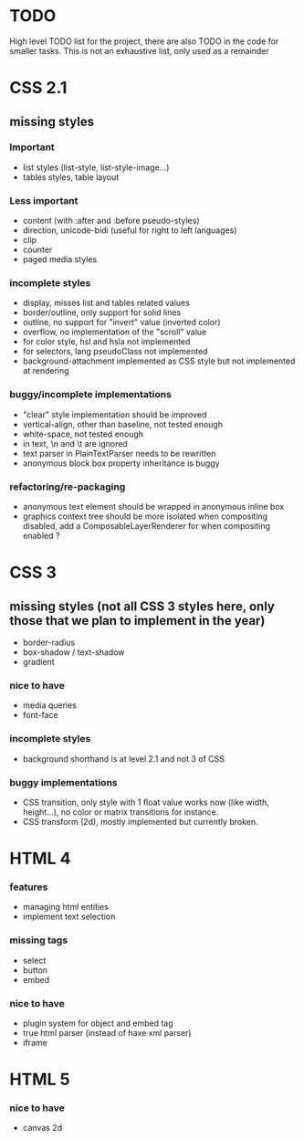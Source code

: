 TODO
==============
High level TODO list for the project, there are also TODO in the code for smaller tasks.
This is not an exhaustive list, only used as a remainder

CSS 2.1
==============

missing styles
---------------

### Important

- list styles (list-style, list-style-image...)
- tables styles, table layout

### Less important

- content (with :after and :before pseudo-styles)
- direction, unicode-bidi (useful for right to left languages)
- clip
- counter
- paged media styles

### incomplete styles

- display, misses list and tables related values
- border/outline, only support for solid lines
- outline, no support for "invert" value (inverted color)
- overflow, no implementation of the "scroll" value
- for color style, hsl and hsla not implemented
- for selectors, lang pseudoClass not implemented
- background-attachment implemented as CSS style but not implemented at rendering

### buggy/incomplete implementations

- "clear" style implementation should be improved
- vertical-align, other than baseline, not tested enough
- white-space, not tested enough
- in text, \n and \t are ignored
- text parser in PlainTextParser needs to be rewritten
- anonymous block box property inheritance is buggy

### refactoring/re-packaging

- anonymous text element should be wrapped in anonymous inline box
- graphics context tree should be more isolated when compositing disabled, add a ComposableLayerRenderer for when compositing enabled ?

CSS 3
=========

missing styles (not all CSS 3 styles here, only those that we plan to implement in the year)
--------------

- border-radius
- box-shadow / text-shadow
- gradient

### nice to have

- media queries
- font-face

### incomplete styles

- background shorthand is at level 2.1 and not 3 of CSS

### buggy implementations

- CSS transition, only style with 1 float value works now (like width, height...), no color or matrix transitions for instance.
- CSS transform (2d), mostly implemented but currently broken.

HTML 4
============

### features

- managing html entities
- implement text selection

### missing tags

- select
- button
- embed

### nice to have

- plugin system for object and embed tag
- true html parser (instead of haxe xml parser)
- iframe

HTML 5 
==============

### nice to have

- canvas 2d
